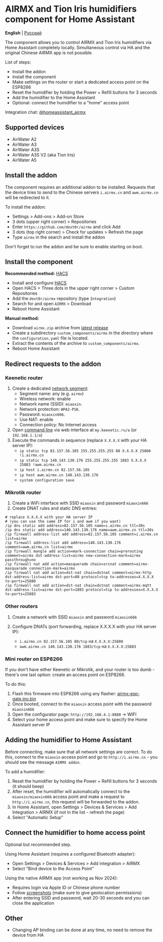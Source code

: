 # AIRMX and Tion Iris humidifiers component for Home Assistant

**English** | [Русский](./README.ru.md)

The component allows you to control AIRMX and Tion Iris humidifiers via Home Assistant completely locally. Simultaneous control via HA and the original Chinese AIRMX app is not possible.

List of steps:

* Install the addon
* Install the component
* Make settings on the router or start a dedicated access point on the ESP8266
* Reset the humidifier by holding the Power + Refill buttons for 3 seconds
* Add the humidifier to the Home Assistant
* Optional: connect the humidifier to a "home" access point

Integration chat: [@homeassistant_airmx](https://t.me/homeassistant_airmx)

## Supported devices

* AirWater A2
* AirWater A3
* AirWater A3S
* AirWater A3S V2 (aka Tion Iris)
* AirWater A5

## Install the addon

The component requires an additional addon to be installed. Requests that the device tries to send to the Chinese servers `i.airmx.cn` and `awm.airmx.cn` will be redirected to it.

To install the addon:

* Settings > Add-ons > Add-on Store
* 3 dots (upper right corner) > Repositories
* Enter `https://github.com/dext0r/airmx` and click Add
* 3 dots (top right corner) > Check for updates > Refresh the page
* Type `airmx` in the search and install the addon

Don't forget to run the addon and be sure to enable starting on boot.

## Install the component

**Recommended method:** [HACS](https://hacs.xyz/)

* Install and configure [HACS](https://hacs.xyz/docs/use/#getting-started-with-hacs)
* Open HACS > Three dots in the upper right corner > Custom Repositories
* Add the `dext0r/airmx` repository (type `Integration`)
* Search for and open `AIRMX` > Download
* Reboot Home Assistant

**Manual method:**

* Download `airmx.zip` archive from [latest release](https://github.com/dext0r/airmx/releases/latest)
* Create a subdirectory `custom_components/airmx` in the directory where the `configuration.yaml` file is located.
* Extract the contents of the archive to `custom_components/airmx`.
* Reboot Home Assistant

## Redirect requests to the addon

### Keenetic router

1. Create a dedicated [network segment](https://help.keenetic.com/hc/en/articles/360005236300):
   * Segment name: any (e.g. `airmx`)
   * Wireless network: enable
   * Network name (SSID): `miaoxin`.
   * Network protection: `WPA2-PSK`.
   * Password: `miaoxin666`.
   * Use NAT: enable
   * Connection policy: No Internet access
2. Open [command line](https://help.keenetic.com/hc/en/articles/213965889) via web interface at `my.keenetic.ru/a` (or `192.168.1.1/a`)
3. Execute the commands in sequence (replace `X.X.X.X` with your HA server IP):
   * `ip static tcp 82.157.56.105 255.255.255.255 80 X.X.X.X 25880 !i.airmx.cn`
   * `ip static tcp 140.143.130.176 255.255.255.255 1883 X.X.X.X 25883 !awm.airmx.cn`
   * `ip host i.airmx.cn 82.157.56.105`
   * `ip host awm.airmx.cn 140.143.130.176`
   * `system configuration save`

### Mikrotik router

1. Create a WiFi interface with SSID `miaoxin` and password `miaoxin666`
2. Create DNAT rules and static DNS entries:

```text
# replace X.X.X.X with your HA server IP
# (you can use the same IP for i and awm if you want)
/ip dns static add address=82.157.56.105 name=i.airmx.cn ttl=30s
/ip dns static add address=140.143.130.176 name=awm.airmx.cn ttl=30s
/ip firewall address-list add address=82.157.56.105 comment=i.airmx.cn list=airmx
/ip firewall address-list add address=140.143.130.176 comment=awm.airmx.cn list=airmx
/ip firewall mangle add action=mark-connection chain=prerouting comment=airmx dst-address-list=airmx new-connection-mark=airmx passthrough=no
/ip firewall nat add action=masquerade chain=srcnat comment=airmx-masquarade connection-mark=airmx
/ip firewall nat add action=dst-nat chain=dstnat comment=airmx-http dst-address-list=airmx dst-port=80 protocol=tcp to-addresses=X.X.X.X to-ports=25880
/ip firewall nat add action=dst-nat chain=dstnat comment=airmx-mqtt dst-address-list=airmx dst-port=1883 protocol=tcp to-addresses=X.X.X.X to-ports=25883
```

### Other routers

1. Create a network with SSID `miaoxin` and password `miaoxin666`
2. Configure DNATs (port forwarding, replace X.X.X.X with your HA server IP):

   * `i.airmx.cn 82.157.56.105 80/tcp` на `X.X.X.X:25880`
   * `awm.airmx.cn 140.143.130.176 1883/tcp` на `X.X.X.X:25883`

### Mini router on ESP8266

If you don't have either Keenetic or Mikrotik, and your router is too dumb - there's one last option: create an access point on ESP8266.

To do this:

1. Flash this firmware into ESP8266 using any flasher: [airmx-esp-gate.ino.bin](https://github.com/dext0r/airmx/raw/main/airmx-esp-gate/build/esp8266.esp8266.nodemcu/airmx-esp-gate.ino.bin)
2. Once booted, connect to the `miaoxin` access point with the password `miaoxin666`
3. Open the configurator page: `http://192.168.4.1:8888` -> WIFI
4. Select your home access point and make sure to specify the Home Assistant server IP

## Adding the humidifier to Home Assistant

Before connecting, make sure that all network settings are correct. To do this, connect to the `miaoxin` access point and go to `http://i.airmx.cn` - you should see the message `AIRMX addon`.

To add a humidifier:

1. Reset the humidifier by holding the Power + Refill buttons for 3 seconds (it should beep)
2. After reset, the humidifier will automatically connect to the `miaoxin/miaoxin666` access point and make a request to `http://i.airmx.cn`, this request will be forwarded to the addon.
3. In Home Assistant, open Settings > Devices & Services > Add Integration > AIRMX (if not in the list - refresh the page)
4. Select "Automatic Setup"

## Connect the humidifier to home access point

Optional but recommended step.

Using Home Assistant (requires a configured Bluetooth adapter):

* Open Settings > Devices & Services > Add integration > AIRMX
* Select "Bind device to the Access Point"

Using the native AIRMX app (not working as Nov 2024):

* Requires login via Apple ID or Chinese phone number
* Follow [screenshots](./images/ios) (make sure to give geolocation permissions)
* After entering SSID and password, wait 20-30 seconds and you can close the application

## Other

* Changing AP binding can be done at any time, no need to remove the device from HA
